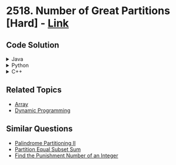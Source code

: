 # 2518. Number of Great Partitions [Hard] - [Link](https://leetcode.com/problems/number-of-great-partitions/)

## Code Solution
<details>
<summary>Java</summary>
<br>
  
  [`Java-Solution-I`](./Java-Solution-I.md)
  [`Java-Solution-II`](./Java-Solution-II.md)
</details>
<details>
<summary>Python</summary>
<br>
  
  [`Python-Solution`](./Python-Solution.md)
</details>
<details>
<summary>C++</summary>
<br>
  
  [`CPP-Solution`](./CPP-Solution.md)
</details>

## Related Topics
- [Array](https://leetcode.com/tag/array/)
- [Dynamic Programming](https://leetcode.com/tag/dynamic-programming/)

## Similar Questions
- [Palindrome Partitioning II](https://leetcode.com/problems/palindrome-partitioning-ii/)
- [Partition Equal Subset Sum](https://leetcode.com/problems/partition-equal-subset-sum/)
- [Find the Punishment Number of an Integer](https://leetcode.com/problems/find-the-punishment-number-of-an-integer/)


